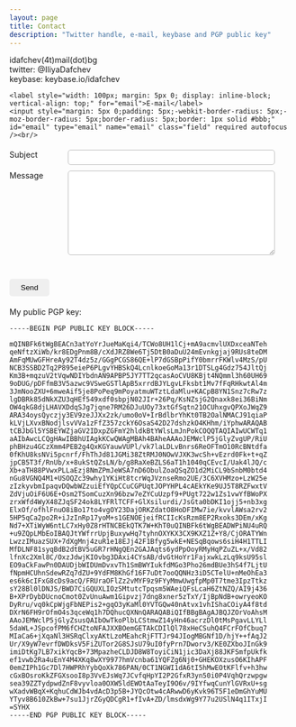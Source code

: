 ```yaml
---
layout: page
title: Contact
description: "Twitter handle, e-mail, keybase and PGP public key"
---
```

&#105;&#100;&#097;&#102;&#099;&#104;&#101;&#118;(&#052;&#116;)&#109;&#097;&#105;&#108;(&#100;&#111;&#116;)&#098;&#103;  
twitter: @IliyaDafchev  
keybase: keybase.io/idafchev

<form id="contact-form" class="contact-form" action="https://www.enformed.io/v5iyjenv" method="POST">


    <label style="width: 100px; margin: 5px 0; display: inline-block; vertical-align: top;" for="email">E-mail</label>
    <input style="margin: 5px 0;padding: 5px;-webkit-border-radius: 5px;-moz-border-radius: 5px;border-radius: 5px;border: 1px solid #bbb;" id="email" type="email" name="email" class="field" required autofocus /><br/>


  <div class="form-group">
    <label style="width: 100px; margin: 5px 0; display: inline-block; vertical-align: top;" for="subject">Subject</label>
    <input style="margin: 5px 0;padding: 5px;-webkit-border-radius: 5px;-moz-border-radius: 5px;border-radius: 5px;border: 1px solid #bbb;width: 73%;" id="subject" type="text" name="subject" class="field" required /><br/>
  </div>

  <div class="form-group">
    <label style="width: 100px; margin: 5px 0; display: inline-block; vertical-align: top;" for="message">Message</label>
    <textarea style="margin: 5px 0;padding: 5px;-webkit-border-radius: 5px;-moz-border-radius: 5px;border-radius: 5px;border: 1px solid #bbb;width: 73%;height: 150px;"  id="message" name="message" required ></textarea><br/>
  </div>
  
  <div class="form-group">
    <input type="hidden" name="*redirect" value="https://youtube.com" />
    <input type="hidden" name="*honeypot" />
  </div>
                      
  <button style="margin: 5px 0;padding: 5px;-webkit-border-radius: 5px;-moz-border-radius: 5px;border-radius: 5px;border: 0;padding: 8px 20px;margin-top: 20px;" type="submit" class="btn btn-default">Send</button>
</form>

My public PGP key:
```
-----BEGIN PGP PUBLIC KEY BLOCK-----

mQINBFk6tWgBEACn3atYoYrJueMaKqi4/TCWo8UH1lCj+mA9acmvlUXDxceaNTeh
qeNftzXiWb/kr8EDgPnm8B/cXdJRZ8We6Tj5DtB0aDuU24mEvnkgjaj9RUs8teDM
AmFqMUwGFHreAy92T4dz5z/GGgPCGS86QE+lP7dGSBpPifY0bmrrFKWlv4MzS/pU
NCB3SSBD2Tq2P895eieP6PLgvYHBSkQ4LcnlkoeGoMa13r1DTSLg4Gdz754JltQj
Km3B+mqzuV2tVqwNDIYbdnAN9APBP5JY7TT2qcasAoCVU8KBjt4NQmml3h60UH69
9oDUG/pDFfmB3V5azwc9VSweGSTlApB5xrrdBJYLgvLFksbt1Mv7fFqRHkwtAl4m
3JmNooZXU+6mweAif5je8PoPeq9mPoyatmuWTztLdaMlu+KACpB8YN1Snz7cRw7z
lgDBRk85dNkXZU3qHEf549xdf0sbpjN02JIr+26Pq/KsNZsjG2Qnaxk8ei36BiNm
OW4qkG8djLHAVXDdqSJg7jqne7RM26DJuUOy73xtGfSqtn21OCUhxgvQPXoJWqZ9
ARA34oysQyczjy3EV9zeJJXx2zk/umo0oV+IrBdlbrYhKt0TB2OalNMACJ91qiaP
kLVjLXvxBNodjlsvVVa1zFfZ357zckY6OsaS42D27dshzkO4KHhm/iYphwARAQAB
tCBJbGl5YSBEYWZjaGV2IDxpZGFmY2hldkBtYWlsLmJnPokCOQQTAQIAIwUCWTq1
aAIbAwcLCQgHAwIBBhUIAgkKCwQWAgMBAh4BAheAAAoJEMWclP5jGlyZvgUP/RiU
phBHzu4GCzXmm4PEB2g4QxKGYauwVUPl/vk7laLDLvBnrs6ReOFTmO10RcBNtdfa
0fKhU8ksNVi5pcnrf/FhThJd81JGMi38ZtRMJ0NOwVJXK3wcSh+vEzrd0Fk+t+qZ
jpCB5T3f/RnUb/x+8ukStQZsLN/b/g8RaXeBZLS6aT1h1040qCEvcI/Uak4lJQ/c
Xb+aTH88PVwxPLLaEzj8NmZPmJeWSA7nD6ObulZoaQSqZO1d2MiCL9bSnbM0btd4
nGu8VGNQ4M1+USOQZc39why1YKiHt8tcrWqJVznseRmo2UE/3C6XVHMzo+LzW25e
zIzkyvbmIpaqvDQwbWZzuiEfYQpCCuCGPUqtJOPYHPL4cAEkYKe9UJ5T8RZFwxtV
ZdVjuOiF6U6E+Osm2TSomCuzXn96bzw7eZYCuUzpf9+PUgt722w1Zs1vwYfBWoPX
zrxWfd4WyX48ZJqSF24ok8LYFRlTCFF+GlXsilurdi/JsGta0bDKI1ojj5+nb3xg
ElxOf/ofhlFnuO8iBo17to4vgOY23DajORKZdatO8HoDFIMw7ie/kvvlAWsa2rv2
5HP5qCa2po2R+iJzInRp17yoM+s1GENOEjeifRCIIcKsRzm8EP2Rxoks3DEm/xKg
Nd7+XTiWyW6ntLC7xHy0Z8rHTNCBEkQTK7W+KhT0uQINBFk6tWgBEADWPiNU4uRQ
+u9ZQpLMbEoIBAQJtYWfrrUpjBuxywHq7tyhnOXYKX3CX9KXZ1Z+Y8/CjORATYWn
LwzzIMuazSUX+7dXgMnj4zuR1e18EJj42F1Bfyg5wkE+NESqBqows6siH4H1TTLI
MfDLNF81syqBdB2dtBV5uGR7rHNgQEn2GAJAqts6ydPpOoyRMyHqPZuZL+x/Vd82
lfnXc2Xml8C/OxzJdwjKIOvbg3DAxi4CYsAB/dvGtHoYr1FajxwkLzLq9ksU95sl
EO9aCkFawPn0DAUDjbWIDUmDvxvTh1SmBWYIukfdMGo3Pho26mdBUe3hS4f7LjtU
fNpmHCUhnSdewRZq7dZU+9YdFM8KhGf16F7uDt7ooQQNHz3iD5CTelU+nMeOhEa3
es6k6cIFxG8cDs9acQ/FRUraOFlZz2vMYF9z9FYyMmwUwgfpMp0T7tme3IpzTtkz
sY28Bl0lDNJS/BWD7CiGQUXLIOzSMtutcTpqsm5WAeiQFsLcaH6ZtNZQ/AI9j436
B+XPrDybDUcnoCmot0ZvUnuAwm1Gipvzj7dng8xner5zTxY/IjBpNdB+owryeoKO
DyRru/vq0kCpWjgFbNEPis2+gqO3yKaMl0YVTGQw40nAtvx1vhIShaCOiyA4f8td
DXrN6FH9rOfmO4s3qceWq1h7DQhucQXNnQARAQABiQIfBBgBAgAJBQJZOrVoAhsM
AAoJEMWclP5jGlyZsusQAIbOwTkoPlbLCStmwZ14yHn46acrzDl0tMsPgavLLYLl
5daWL+JSpcofPM6fCHZtoNFAJXXBOemGETAkCDIlQl78xHeCSuhQ4FCrFOfCbuq7
MIaCa6+jXqaNl3HSRqClxyAKtLzoMEahcRjFTTJr94JIogMBGNf1D/hjY++fAqJ2
Ur/X9yW7evrfDWDksV5FiZUTor2G8SJsU79uI0fyPrn7Dworv3/KE0ZXboJInGk9
imiDtKg7LB7xikYqcB+73MpazheCLDJD8W8ToyiCiN1jic3DaXj88JKFSmfpUkfk
ef1vwb2Ra4uEnY4M4XKq8wXY9977hmVcnba61YQFZg6Nj0+GHEKOXzusO6KIhAPF
0emZIPh1Gc7Dl7HWPRhYybQoXk786PAN/0CT1NGWI1dA6tI5hMwEOtKFlfv+h3hw
cGxBOsroKkZFGXsooI8p3VvEJsWq7JCvfqHpYI2P2GfxR3yn50i0P4VqhQrzwpgw
sea39ZZTydpwdZnF8vyvloa0OXW5ldEWOtAaTeyI9O6v/9IYfwqCunYlGVRxU+sg
wXadvWBqX+KqhuCdWJb4vdAcD3p5B+JYQcOtw4cARwwD6yKvk96T5F1eDmGhYuMU
YTyv8B610ZkBw+7su1JjrZGyQDCgR1+fIvA+ZD/lmsdxWg9Y77u2USlN4q1ITxjI
=SYHX
-----END PGP PUBLIC KEY BLOCK-----

```
